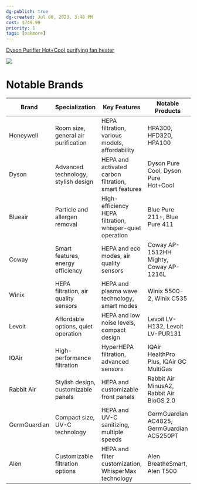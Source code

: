 ```yaml
---
dg-publish: true
dg-created: Jul 08, 2023, 3:48 PM
cost: $749.99
priority: 1
tags: [oakmore]
---
```


[Dyson Purifier Hot+Cool purifying fan heater](https://www.dyson.com/air-treatment/air-purifier-heaters/purifier-hot-cool-hp07/white-silver)

![](https://dyson-h.assetsadobe2.com/is/image/content/dam/dyson/images/products/hero/368960-01.png?$responsive$&cropPathE=desktop&fit=stretch,1&wid=960)

# Notable Brands

| **Brand**     | **Specialization**                      | **Key Features**                               | **Notable Products**                      |
|---------------|-----------------------------------------|-------------------------------------------------|----------------------------------------|
| Honeywell     | Room size, general air purification    | HEPA filtration, various models, affordability | HPA300, HFD320, HPA100                   |
| Dyson         | Advanced technology, stylish design    | HEPA and activated carbon filtration, smart features | Dyson Pure Cool, Dyson Pure Hot+Cool |
| Blueair       | Particle and allergen removal          | High-efficiency HEPA filtration, whisper-quiet operation | Blue Pure 211+, Blue Pure 411       |
| Coway         | Smart features, energy efficiency     | HEPA and eco modes, air quality sensors         | Coway AP-1512HH Mighty, Coway AP-1216L |
| Winix         | HEPA filtration, air quality sensors  | HEPA and plasma wave technology, smart modes    | Winix 5500-2, Winix C535              |
| Levoit        | Affordable options, quiet operation   | HEPA and low noise levels, compact design      | Levoit LV-H132, Levoit LV-PUR131       |
| IQAir         | High-performance filtration           | HyperHEPA filtration, advanced sensors         | IQAir HealthPro Plus, IQAir GC MultiGas |
| Rabbit Air    | Stylish design, customizable panels   | HEPA and customizable front panels             | Rabbit Air MinusA2, Rabbit Air BioGS 2.0 |
| GermGuardian  | Compact size, UV-C technology         | HEPA and UV-C sanitizing, multiple speeds      | GermGuardian AC4825, GermGuardian AC5250PT |
| Alen          | Customizable filtration options       | HEPA and filter customization, WhisperMax technology | Alen BreatheSmart, Alen T500          |
